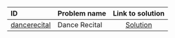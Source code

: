 | ID | Problem name | Link to solution |
|:---|:---|:---:|
| [dancerecital](https://open.kattis.com/problems/dancerecital) | Dance Recital | [Solution](https://github.com/versenyi98/kattis-solutions/tree/main/solutions/dancerecital)|
